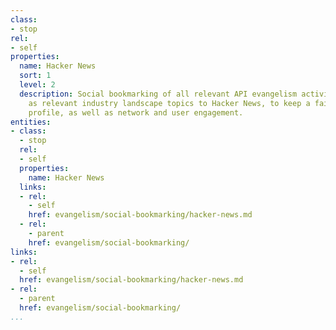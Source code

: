 ```yaml
---
class:
- stop
rel:
- self
properties:
  name: Hacker News
  sort: 1
  level: 2
  description: Social bookmarking of all relevant API evangelism activities as well
    as relevant industry landscape topics to Hacker News, to keep a fair and balanced
    profile, as well as network and user engagement.
entities:
- class:
  - stop
  rel:
  - self
  properties:
    name: Hacker News
  links:
  - rel:
    - self
    href: evangelism/social-bookmarking/hacker-news.md
  - rel:
    - parent
    href: evangelism/social-bookmarking/
links:
- rel:
  - self
  href: evangelism/social-bookmarking/hacker-news.md
- rel:
  - parent
  href: evangelism/social-bookmarking/
...
```


